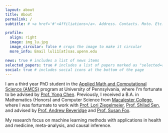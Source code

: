 ```yaml
---
layout: about
title: About
permalink: /
subtitle: # <a href='#'>Affiliations</a>. Address. Contacts. Moto. Etc.

profile:
  align: right
  image: img_lu.jpg
  image_circular: false # crops the image to make it circular
  more_info: Email luli1[at]sas.upenn.edu

news: true # includes a list of news items
selected_papers: true # includes a list of papers marked as "selected={true}"
social: true # includes social icons at the bottom of the page
---
```


I am a third year PhD student in the <a href='https://amcs.upenn.edu/'>Applied Math and Computational Science (AMCS)</a> program at University of Pennsylvania, where I'm fortunate to be advised by <a href='https://penncil.med.upenn.edu/about-pi/'> Prof. Yong Chen</a>. Previously, I received a B.A. in Mathematics (Honors) and Computer Science from <a href='https://www.macalester.edu/'>Macalester College</a>, where I was forturnate to work with <a href='https://www.loriziegelmeier.com/'>Prof. Lori Ziegelmeier</a>, <a href='https://www.shilad.com//'>Prof. Shilad Sen</a>, and advised by <a href='https://mathbeveridge.github.io/'>Prof. Andrew Beveridge</a> and <a href='https://sites.google.com/macalester.edu/susan-fox-profile/home'>Prof. Susan Fox</a>.

My research focus on machine learning methods with applications in health and medicine, meta-analysis, and causal inference.

<!-- Write your biography here. Tell the world about yourself. Link to your favorite [subreddit](http://reddit.com). You can put a picture in, too. The code is already in, just name your picture `prof_pic.jpg` and put it in the `img/` folder.

Put your address / P.O. box / other info right below your picture. You can also disable any of these elements by editing `profile` property of the YAML header of your `_pages/about.md`. Edit `_bibliography/papers.bib` and Jekyll will render your [publications page](/al-folio/publications/) automatically.

Link to your social media connections, too. This theme is set up to use [Font Awesome icons](https://fontawesome.com/) and [Academicons](https://jpswalsh.github.io/academicons/), like the ones below. Add your Facebook, Twitter, LinkedIn, Google Scholar, or just disable all of them. -->
